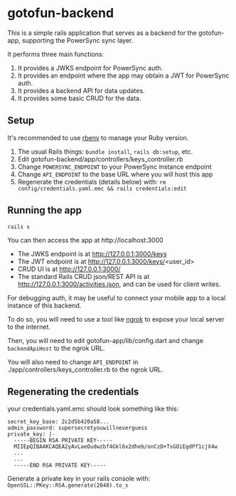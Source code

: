 # gotofun-backend

This is a simple rails application that serves as a backend for the gotofun-app, supporting the PowerSync sync layer.

It performs three main functions:

1. It provides a JWKS endpoint for PowerSync auth.
2. It provides an endpoint where the app may obtain a JWT for PowerSync auth.
3. It provides a backend API for data updates.
4. It provides some basic CRUD for the data.

## Setup

It's recommended to use [rbenv](https://github.com/rbenv/rbenv) to manage your Ruby version.

1. The usual Rails things: `bundle install`, `rails db:setup`, etc.
2. Edit gotofun-backend/app/controllers/keys_controller.rb
  1. Change `POWERSYNC_ENDPOINT` to your PowerSync instance endpoint
  2. Change `API_ENDPOINT` to the base URL where you will host this app
3. Regenerate the credentials (details below) with: `rm config/credentials.yaml.emc && rails credentials:edit`

## Running the app

```
rails s
```

You can then access the app at http://localhost:3000

- The JWKS endpoint is at http://127.0.0.1:3000/keys
- The JWT endpoint is at http://127.0.0.1:3000/keys/<user_id>
- CRUD UI is at http://127.0.0.1:3000/
- The standard Rails CRUD json/REST API is at http://127.0.0.1:3000/activities.json, and can be used for client writes.

For debugging auth, it may be useful to connect your mobile app to a local instance of this backend.

To do so, you will need to use a tool like [ngrok](https://ngrok.com/) to expose your local server to the internet.

Then, you will need to edit gotofun-app/lib/config.dart and change `backendApiHost` to the ngrok URL.

You will also need to change `API_ENDPOINT` in ./app/controllers/keys_controller.rb to the ngrok URL.

## Regenerating the credentials

your credentials.yaml.emc should look something like this:

```
secret_key_base: 2c2d5b420a58...
admin_password: supersecretyouwillneverguess
private_key: |-
  -----BEGIN RSA PRIVATE KEY-----
  MIIEpQIBAAKCAQEA2yAvLaeOudwzbf4Gkl6x2dheb/onCzD+TsGOiEgdPf1cjX4w
  ...
  ...
  -----END RSA PRIVATE KEY-----
```

Generate a private key in your rails console with: `OpenSSL::PKey::RSA.generate(2048).to_s`